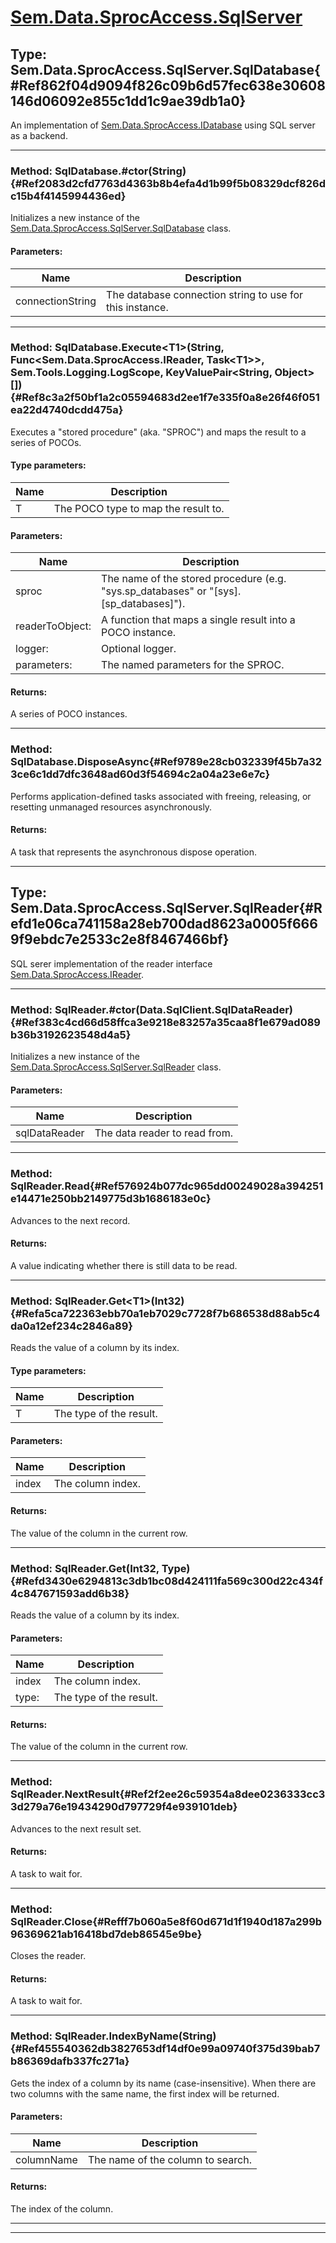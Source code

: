# [Sem.Data.SprocAccess.SqlServer](#Sem.Data.SprocAccess.SqlServer)

## Type: Sem.Data.SprocAccess.SqlServer.SqlDatabase{#Ref862f04d9094f826c09b6d57fec638e30608146d06092e855c1dd1c9ae39db1a0}

 An implementation of [Sem.Data.SprocAccess.IDatabase](Sem.Data.SprocAccess.md#Ref3a173008c7c029ceadd480ce5257abcb04f85c10a71936b8a19f0ea7864339e7) using SQL server as a backend. 



---
### Method: SqlDatabase.#ctor(String){#Ref2083d2cfd7763d4363b8b4efa4d1b99f5b08329dcf826dc15b4f4145994436ed}

 Initializes a new instance of the [Sem.Data.SprocAccess.SqlServer.SqlDatabase](Sem.Data.SprocAccess.SqlServer.md#Ref4e2a2c293efa5dee5b8ab120fbc8a5ed02c590709dba4d848bee55b8403083b2) class. 

#### Parameters:
|Name | Description |
|-----|------|
|connectionString|The database connection string to use for this instance.|


---
### Method: SqlDatabase.Execute\<T1>(String, Func\<Sem.Data.SprocAccess.IReader, Task\<T1>>, Sem.Tools.Logging.LogScope, KeyValuePair\<String, Object>[]){#Ref8c3a2f50bf1a2c05594683d2ee1f7e335f0a8e26f46f051ea22d4740dcdd475a}

 Executes a "stored procedure" (aka. "SPROC") and maps the result to a series of POCOs. 

#### Type parameters:
|Name | Description |
|-----|------|
|T|The POCO type to map the result to.|
#### Parameters:
|Name | Description |
|-----|------|
|sproc|The name of the stored procedure (e.g. "sys.sp_databases" or "[sys].[sp_databases]").|
|readerToObject: |A function that maps a single result into a POCO instance.|
|logger: |Optional logger.|
|parameters: |The named parameters for the SPROC.|

#### Returns:
A series of POCO instances.



---
### Method: SqlDatabase.DisposeAsync{#Ref9789e28cb032339f45b7a323ce6c1dd7dfc3648ad60d3f54694c2a04a23e6e7c}

Performs application-defined tasks associated with freeing, releasing, or resetting unmanaged resources asynchronously.


#### Returns:
A task that represents the asynchronous dispose operation.



---
## Type: Sem.Data.SprocAccess.SqlServer.SqlReader{#Refd1e06ca741158a28eb700dad8623a0005f6669f9ebdc7e2533c2e8f8467466bf}

 SQL serer implementation of the reader interface [Sem.Data.SprocAccess.IReader](Sem.Data.SprocAccess.md#Ref7175fc1b731107cbcf955298e1403907c77383c1244ac47d016ae74986287022). 



---
### Method: SqlReader.#ctor(Data.SqlClient.SqlDataReader){#Ref383c4cd66d58ffca3e9218e83257a35caa8f1e679ad089b36b3192623548d4a5}

 Initializes a new instance of the [Sem.Data.SprocAccess.SqlServer.SqlReader](Sem.Data.SprocAccess.SqlServer.md#Ref7aacb36611ee20435711da42eac1374c7e76107755b1a9ed58881d2d3df2812b) class. 

#### Parameters:
|Name | Description |
|-----|------|
|sqlDataReader|The data reader to read from.|


---
### Method: SqlReader.Read{#Ref576924b077dc965dd00249028a394251e14471e250bb2149775d3b1686183e0c}

 Advances to the next record. 


#### Returns:
A value indicating whether there is still data to be read.



---
### Method: SqlReader.Get\<T1>(Int32){#Refa5ca722363ebb70a1eb7029c7728f7b686538d88ab5c4da0a12ef234c2846a89}

 Reads the value of a column by its index. 

#### Type parameters:
|Name | Description |
|-----|------|
|T|The type of the result.|
#### Parameters:
|Name | Description |
|-----|------|
|index|The column index.|

#### Returns:
The value of the column in the current row.



---
### Method: SqlReader.Get(Int32, Type){#Refd3430e6294813c3db1bc08d424111fa569c300d22c434f4c847671593add6b38}

 Reads the value of a column by its index. 

#### Parameters:
|Name | Description |
|-----|------|
|index|The column index.|
|type: |The type of the result.|

#### Returns:
The value of the column in the current row.



---
### Method: SqlReader.NextResult{#Ref2f2ee26c59354a8dee0236333cc33d279a76e19434290d797729f4e939101deb}

 Advances to the next result set. 


#### Returns:
A task to wait for.



---
### Method: SqlReader.Close{#Refff7b060a5e8f60d671d1f1940d187a299b96369621ab16418bd7deb86545e9be}

 Closes the reader. 


#### Returns:
A task to wait for.



---
### Method: SqlReader.IndexByName(String){#Ref455540362db3827653df14df0e99a09740f375d39bab7b86369dafb337fc271a}

 Gets the index of a column by its name (case-insensitive). When there are two columns with the same name, the first index will be returned. 

#### Parameters:
|Name | Description |
|-----|------|
|columnName|The name of the column to search.|

#### Returns:
The index of the column.



---


---

